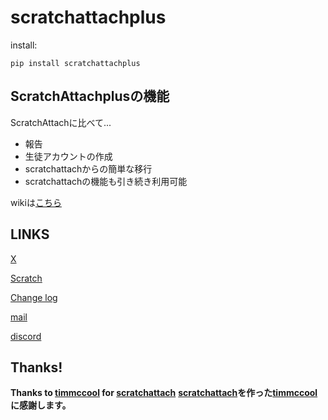 # scratchattachplus

install:
```
pip install scratchattachplus
```

## ScratchAttachplusの機能
ScratchAttachに比べて...
- 報告
- 生徒アカウントの作成
- scratchattachからの簡単な移行
- scratchattachの機能も引き続き利用可能

wikiは[こちら](https://github.com/kakeruzoku/scratchattachplus/wiki)

## LINKS
[X](https://x.com/kakeruzoku)

[Scratch](https://scratch.mit.edu/users/-25kakeru-25)

[Change log](https://github.com/kakeruzoku/scratchattachplus/blob/main/changelog.md)

[mail](mailto:kakeruzoku@gmail.com)

[discord](https://0f.f5.si/d)

## Thanks!
**Thanks to [timmccool](https://github.com/TimMcCool) for [scratchattach](https://github.com/TimMcCool/scratchattach)**
**[scratchattach](https://github.com/TimMcCool/scratchattach)を作った[timmccool](https://github.com/TimMcCool)に感謝します。**